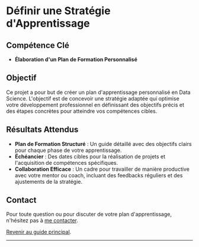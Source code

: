 # Définir une Stratégie d'Apprentissage

## Compétence Clé

- **Élaboration d'un Plan de Formation Personnalisé**

## Objectif

Ce projet a pour but de créer un plan d'apprentissage personnalisé en Data Science. L'objectif est de concevoir une stratégie adaptée qui optimise votre développement professionnel en définissant des objectifs précis et des étapes concrètes pour atteindre vos compétences cibles.

## Résultats Attendus

- **Plan de Formation Structuré** : Un guide détaillé avec des objectifs clairs pour chaque phase de votre apprentissage.
- **Échéancier** : Des dates cibles pour la réalisation de projets et l'acquisition de compétences spécifiques.
- **Collaboration Efficace** : Un cadre pour travailler de manière productive avec votre mentor ou coach, incluant des feedbacks réguliers et des ajustements de la stratégie.

## Contact

Pour toute question ou pour discuter de votre plan d'apprentissage, n'hésitez pas à [me contacter](mailto:your.email@example.com).

[Revenir au guide principal](DataScience-Projects/README.md).

--- 

